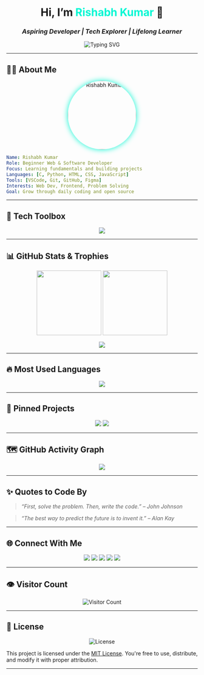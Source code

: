 <!-- Banner -->
<h1 align="center">Hi, I’m <span style="color:#00F7D3">Rishabh Kumar</span> 👋</h1>
<h3 align="center"><em>Aspiring Developer | Tech Explorer | Lifelong Learner</em></h3>

<p align="center">
  <img src="https://readme-typing-svg.demolab.com?font=Fira+Code&weight=500&duration=3000&pause=500&color=00F7D3&center=true&vCenter=true&width=600&lines=Hey+there!+I'm+Rishabh+Kumar;Beginner+Web+Developer;I+love+to+build+and+learn+new+tech+%F0%9F%9A%80;Exploring+Python+%7C+JS+%7C+Web+Dev+%F0%9F%92%BB" alt="Typing SVG" />
</p>

---

## 🧑‍💻 About Me

<p align="center">
  <img src="https://rishabhkumaar.github.io/html/resources/rishabh.jpg" alt="Rishabh Kumar" width="180" style="border-radius: 50%; box-shadow: 0 0 15px #00f7d3;">
</p>

```yaml
Name: Rishabh Kumar
Role: Beginner Web & Software Developer
Focus: Learning fundamentals and building projects
Languages: [C, Python, HTML, CSS, JavaScript]
Tools: [VSCode, Git, GitHub, Figma]
Interests: Web Dev, Frontend, Problem Solving
Goal: Grow through daily coding and open source
````

---

## 🧰 Tech Toolbox

<p align="center">
  <img src="https://skillicons.dev/icons?i=python,c,html,css,js,git,github,vscode,figma&theme=dark" />
</p>

---

## 📊 GitHub Stats & Trophies

<div align="center">
  <img height="170" src="https://github-readme-stats.vercel.app/api?username=rishabhkumaar&show_icons=true&theme=tokyonight&count_private=true" />
  <img height="170" src="https://github-readme-streak-stats.herokuapp.com/?user=rishabhkumaar&theme=tokyonight" />
</div>

<p align="center">
  <img src="https://github-profile-trophy.vercel.app/?username=rishabhkumaar&theme=tokyonight&no-frame=true&column=6" />
</p>

---

## 🔥 Most Used Languages

<p align="center">
  <img src="https://github-readme-stats.vercel.app/api/top-langs/?username=rishabhkumaar&layout=compact&theme=tokyonight&langs_count=6" />
</p>

---

## 📌 Pinned Projects

<p align="center">
  <a href="https://github.com/rishabhkumaar/python"><img src="https://github-readme-stats.vercel.app/api/pin/?username=rishabhkumaar&repo=python&theme=tokyonight" /></a>
  <a href="https://github.com/rishabhkumaar/html"><img src="https://github-readme-stats.vercel.app/api/pin/?username=rishabhkumaar&repo=html&theme=tokyonight" /></a>
</p>

---

## 🗺️ GitHub Activity Graph

<p align="center">
  <img src="https://github-readme-activity-graph.vercel.app/graph?username=rishabhkumaar&theme=tokyo-night&area=true&hide_border=true" />
</p>

---

## ✨ Quotes to Code By

> *“First, solve the problem. Then, write the code.” – John Johnson*

> *“The best way to predict the future is to invent it.” – Alan Kay*

---

## 🌐 Connect With Me

<p align="center">
  <a href="https://github.com/rishabhkumaar"><img src="https://img.shields.io/badge/GitHub-rishabhkumaar-24292e?style=for-the-badge&logo=github&logoColor=white"/></a>
  <a href="https://www.linkedin.com/in/rishabhkumaar"><img src="https://img.shields.io/badge/LinkedIn-rishabhkumaar-0077b5?style=for-the-badge&logo=linkedin&logoColor=white"/></a>
  <a href="https://instagram.com/rishabhkumaaaar"><img src="https://img.shields.io/badge/Instagram-rishabhkumaaaar-e1306c?style=for-the-badge&logo=instagram&logoColor=white"/></a>
  <a href="https://www.youtube.com/@rishabhkumaar"><img src="https://img.shields.io/badge/YouTube-rishabhkumaar-ff0000?style=for-the-badge&logo=youtube&logoColor=white"/></a>
  <a href="https://leetcode.com/rishabhkumaar"><img src="https://img.shields.io/badge/LeetCode-rishabhkumaar-FFA116?style=for-the-badge&logo=leetcode&logoColor=black"/></a>
</p>

---

## 👁️ Visitor Count

<p align="center">
  <img src="https://komarev.com/ghpvc/?username=rishabhkumaar&style=for-the-badge&color=29B6F6" alt="Visitor Count"/>
</p>

---

## 📝 License

<p align="center">
  <img src="https://img.shields.io/github/license/rishabhkumaar/html?style=for-the-badge&color=29B6F6" alt="License"/>
</p>

This project is licensed under the [MIT License](https://opensource.org/licenses/MIT).
You're free to use, distribute, and modify it with proper attribution.

---
